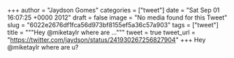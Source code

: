 
+++
author = "Jaydson Gomes"
categories = ["tweet"]
date = "Sat Sep 01 16:07:25 +0000 2012"
draft = false
image = "No media found for this Tweet"
slug = "6022e2676df1fca56d973bf8155ef5a36c57a903"
tags = ["tweet"]
title = """Hey @miketaylr where are ..."""
tweet = true
tweet_url = "https://twitter.com/jaydson/status/241930267256827904"
+++
Hey @miketaylr where are u?
